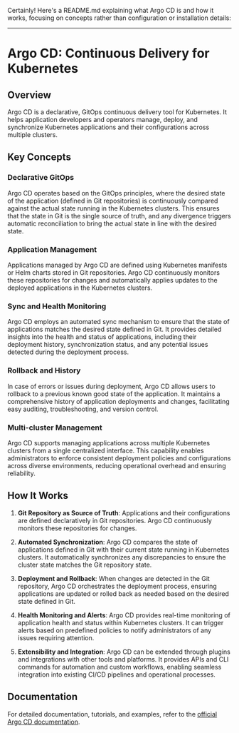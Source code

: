 Certainly! Here's a README.md explaining what Argo CD is and how it works, focusing on concepts rather than configuration or installation details:

---

# Argo CD: Continuous Delivery for Kubernetes

## Overview

Argo CD is a declarative, GitOps continuous delivery tool for Kubernetes. It helps application developers and operators manage, deploy, and synchronize Kubernetes applications and their configurations across multiple clusters.

## Key Concepts

### Declarative GitOps

Argo CD operates based on the GitOps principles, where the desired state of the application (defined in Git repositories) is continuously compared against the actual state running in the Kubernetes clusters. This ensures that the state in Git is the single source of truth, and any divergence triggers automatic reconciliation to bring the actual state in line with the desired state.

### Application Management

Applications managed by Argo CD are defined using Kubernetes manifests or Helm charts stored in Git repositories. Argo CD continuously monitors these repositories for changes and automatically applies updates to the deployed applications in the Kubernetes clusters.

### Sync and Health Monitoring

Argo CD employs an automated sync mechanism to ensure that the state of applications matches the desired state defined in Git. It provides detailed insights into the health and status of applications, including their deployment history, synchronization status, and any potential issues detected during the deployment process.

### Rollback and History

In case of errors or issues during deployment, Argo CD allows users to rollback to a previous known good state of the application. It maintains a comprehensive history of application deployments and changes, facilitating easy auditing, troubleshooting, and version control.

### Multi-cluster Management

Argo CD supports managing applications across multiple Kubernetes clusters from a single centralized interface. This capability enables administrators to enforce consistent deployment policies and configurations across diverse environments, reducing operational overhead and ensuring reliability.

## How It Works

1. **Git Repository as Source of Truth**: Applications and their configurations are defined declaratively in Git repositories. Argo CD continuously monitors these repositories for changes.

2. **Automated Synchronization**: Argo CD compares the state of applications defined in Git with their current state running in Kubernetes clusters. It automatically synchronizes any discrepancies to ensure the cluster state matches the Git repository state.

3. **Deployment and Rollback**: When changes are detected in the Git repository, Argo CD orchestrates the deployment process, ensuring applications are updated or rolled back as needed based on the desired state defined in Git.

4. **Health Monitoring and Alerts**: Argo CD provides real-time monitoring of application health and status within Kubernetes clusters. It can trigger alerts based on predefined policies to notify administrators of any issues requiring attention.

5. **Extensibility and Integration**: Argo CD can be extended through plugins and integrations with other tools and platforms. It provides APIs and CLI commands for automation and custom workflows, enabling seamless integration into existing CI/CD pipelines and operational processes.

## Documentation

For detailed documentation, tutorials, and examples, refer to the [official Argo CD documentation](https://argoproj.github.io/argo-cd/).

